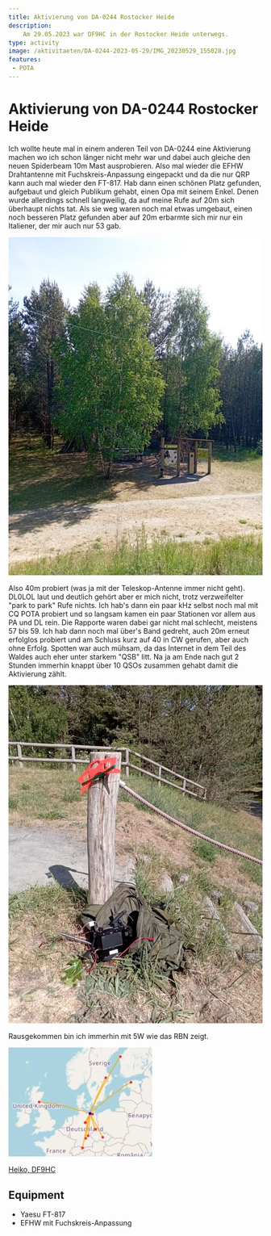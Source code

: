 ```yaml
---
title: Aktivierung von DA-0244 Rostocker Heide
description: 
    Am 29.05.2023 war DF9HC in der Rostocker Heide unterwegs.
type: activity
image: /aktivitaeten/DA-0244-2023-05-29/IMG_20230529_155028.jpg
features:
 - POTA
---
```

# Aktivierung von DA-0244 Rostocker Heide
Ich wollte heute mal in einem anderen Teil von DA-0244 eine Aktivierung machen wo ich schon länger nicht mehr war und dabei auch gleiche den neuen Spiderbeam 10m Mast ausprobieren. Also mal wieder die EFHW Drahtantenne mit Fuchskreis-Anpassung eingepackt und da die nur QRP kann auch mal wieder den FT-817. Hab dann einen schönen Platz gefunden, aufgebaut und gleich Publikum gehabt, einen Opa mit seinem Enkel. Denen wurde allerdings schnell langweilig, da auf meine Rufe auf 20m sich überhaupt nichts tat. Als sie weg waren noch mal etwas umgebaut, einen noch besseren Platz gefunden aber auf 20m erbarmte sich mir nur ein Italiener, der mir auch nur 53 gab.

![POTA DA-0244](/aktivitaeten/DA-0244-2023-05-29/IMG_20230529_154947.jpg)


Also 40m probiert (was ja mit der Teleskop-Antenne immer nicht geht). DL0LOL laut und deutlich gehört aber er mich nicht, trotz verzweifelter "park to park" Rufe nichts. Ich hab's dann ein paar kHz selbst noch mal mit CQ POTA probiert und so langsam kamen ein paar Stationen vor allem aus PA und DL rein. Die Rapporte waren dabei gar nicht mal schlecht, meistens 57 bis 59. Ich hab dann noch mal über's Band gedreht, auch 20m erneut erfolglos probiert und am Schluss kurz auf 40 in CW gerufen, aber auch ohne Erfolg. Spotten war auch mühsam, da das Internet in dem Teil des Waldes auch eher unter starkem "QSB" litt. Na ja am Ende nach gut 2 Stunden immerhin knappt über 10 QSOs zusammen gehabt damit die Aktivierung zählt. 

![POTA DA-0244](/aktivitaeten/DA-0244-2023-05-29/IMG_20230529_155028.jpg)


Rausgekommen bin ich immerhin mit 5W wie das RBN zeigt.

![RBP Karte der Aktivierung](/aktivitaeten/DA-0244-2023-05-29/DA-0244_230529.jpg)

[Heiko, DF9HC](https://www.qrz.com/db/DF9HC)

## Equipment
- Yaesu FT-817
- EFHW mit Fuchskreis-Anpassung


